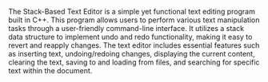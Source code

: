 The Stack-Based Text Editor is a simple yet functional text editing program built in C++. This program allows users to perform various text manipulation tasks through a user-friendly command-line interface. It utilizes a stack data structure to implement undo and redo functionality, making it easy to revert and reapply changes. The text editor includes essential features such as inserting text, undoing/redoing changes, displaying the current content, clearing the text, saving to and loading from files, and searching for specific text within the document.
